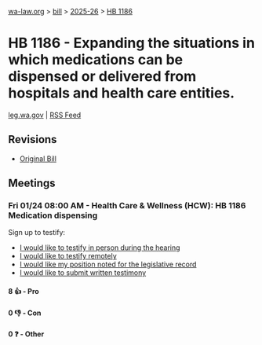 [wa-law.org](/) > [bill](/bill/) > [2025-26](/bill/2025-26/) > [HB 1186](/bill/2025-26/hb/1186/)

# HB 1186 - Expanding the situations in which medications can be dispensed or delivered from hospitals and health care entities.
[leg.wa.gov](https://app.leg.wa.gov/billsummary?BillNumber=1186&Year=2025&Initiative=false) | [RSS Feed](./rss.xml)

## Revisions
* [Original Bill](1/)

## Meetings
### Fri 01/24 08:00 AM - Health Care & Wellness (HCW): HB 1186 Medication dispensing
Sign up to testify:
* [I would like to testify in person during the hearing](https://app.leg.wa.gov/csi/Testifier/Add?chamber=House&mId=32443&aId=161431&caId=24883&tId=1)
* [I would like to testify remotely](https://app.leg.wa.gov/csi/Testifier/Add?chamber=House&mId=32443&aId=161431&caId=24883&tId=2)
* [I would like my position noted for the legislative record](https://app.leg.wa.gov/csi/Testifier/Add?chamber=House&mId=32443&aId=161431&caId=24883&tId=3)
* [I would like to submit written testimony](https://app.leg.wa.gov/csi/Testifier/Add?chamber=House&mId=32443&aId=161431&caId=24883&tId=4)

#### 8 👍 - Pro

#### 0 👎 - Con

#### 0 ❓ - Other
